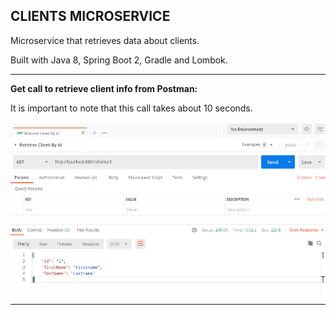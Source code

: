 CLIENTS MICROSERVICE
-----------------------------------------------------------------------------------

Microservice that retrieves data about clients. 

Built with Java 8, Spring Boot 2, Gradle and Lombok.

-----------------------------------------------------------------------------------

**Get call to retrieve client info from Postman:**

It is important to note that this call takes about 10 seconds.

![Screenshot Client](screenshots/client-by-id.png)


-----------------------------------------------------------------------------------

